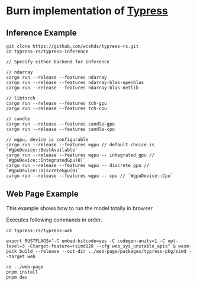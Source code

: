 # Burn implementation of [Typress](https://github.com/ParaN3xus/typress)

## Inference Example
```
git clone https://github.com/wcshds/typress-rs.git
cd typress-rs/typress-inference

// Specify either backend for inference

// ndarray
cargo run --release --features ndarray
cargo run --release --features ndarray-blas-openblas
cargo run --release --features ndarray-blas-netlib

// libtorch
cargo run --release --features tch-gpu
cargo run --release --features tch-cpu

// candle
cargo run --release --features candle-gpu
cargo run --release --features candle-cpu

// wgpu, device is configurable
cargo run --release --features wgpu // default choice is `WgpuDevice::BestAvailable`
cargo run --release --features wgpu -- integrated_gpu // `WgpuDevice::IntegratedGpu(0)`
cargo run --release --features wgpu -- discrete_gpu // `WgpuDevice::DiscreteGpu(0)`
cargo run --release --features wgpu -- cpu // `WgpuDevice::Cpu`
```

## Web Page Example
This example shows how to run the model totally in browser.

Executes following commands in order.

```
cd typress-rs/typress-web

export RUSTFLAGS="-C embed-bitcode=yes -C codegen-units=1 -C opt-level=3 -Ctarget-feature=+simd128 --cfg web_sys_unstable_apis" & wasm-pack build --release --out-dir ../web-page/packages/typress-pkg/simd --target web

cd ../web-page
pnpm install
pnpm dev
```
